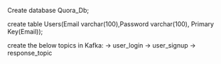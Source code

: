 Create database Quora_Db;

create table Users(Email varchar(100),Password varchar(100), Primary Key(Email));

create the below topics in Kafka:
-> user_login
-> user_signup
-> response_topic
